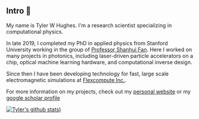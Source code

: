 ## Intro 👋

<!--
**twhughes/twhughes** is a ✨ _special_ ✨ repository because its `README.md` (this file) appears on your GitHub profile.
-->

My name is Tyler W Hughes.  I'm a research scientist specializing in computational physics.

In late 2019, I completed my PhD in applied physics from Stanford University working in the group of [Professor Shanhui Fan](https://web.stanford.edu/group/fan/).  Here I worked on many projects in photonics, including laser-driven particle accelerators on a chip, optical machine learning hardware, and computational inverse design.

Since then I have been developing technology for fast, large scale electromagnetic simulations at [Flexcompute Inc.](https://www.flexcompute.com/).

For more information on my projects, check out my [personal website](twhughes.github.io) or my [google scholar profile](https://scholar.google.com/citations?user=-AHhToYAAAAJ&hl=en)

[![Tyler's github stats](https://github-readme-stats.vercel.app/api?username=twhughes&theme=onedark&show_icons=true&hide_rank=true))](https://github.com/anuraghazra/github-readme-stats)

<!--
[![Top Langs](https://github-readme-stats.vercel.app/api/top-langs/?username=twhughes)](https://github.com/anuraghazra/github-readme-stats)
-->
